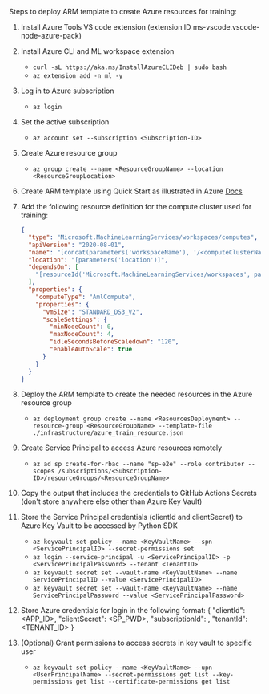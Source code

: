 Steps to deploy ARM template to create Azure resources for training:

1. Install Azure Tools VS code extension (extension ID ms-vscode.vscode-node-azure-pack)
2. Install Azure CLI and ML workspace extension
   - `curl -sL https://aka.ms/InstallAzureCLIDeb | sudo bash`
   - `az extension add -n ml -y`
3. Log in to Azure subscription
   - `az login`
4. Set the active subscription
   - `az account set --subscription <Subscription-ID>`
5. Create Azure resource group
   - `az group create --name <ResourceGroupName> --location <ResourceGroupLocation>`
6. Create ARM template using Quick Start as illustrated in Azure [Docs](https://learn.microsoft.com/en-us/azure/azure-resource-manager/templates/quickstart-create-templates-use-the-portal)
7. Add the following resource definition for the compute cluster used for training:

   ```json
   {
     "type": "Microsoft.MachineLearningServices/workspaces/computes",
     "apiVersion": "2020-08-01",
     "name": "[concat(parameters('workspaceName'), '/<computeClusterName>')]",
     "location": "[parameters('location')]",
     "dependsOn": [
       "[resourceId('Microsoft.MachineLearningServices/workspaces', parameters('workspaceName'))]"
     ],
     "properties": {
       "computeType": "AmlCompute",
       "properties": {
         "vmSize": "STANDARD_DS3_V2",
         "scaleSettings": {
           "minNodeCount": 0,
           "maxNodeCount": 4,
           "idleSecondsBeforeScaledown": "120",
           "enableAutoScale": true
         }
       }
     }
   }
   ```

8. Deploy the ARM template to create the needed resources in the Azure resource group
   - `az deployment group create --name <ResourcesDeployment> --resource-group <ResourceGroupName> --template-file ./infrastructure/azure_train_resource.json`
9. Create Service Principal to access Azure resources remotely
   - `az ad sp create-for-rbac --name "sp-e2e" --role contributor --scopes /subscriptions/<Subscription-ID>/resourceGroups/<ResourceGroupName>`
10. Copy the output that includes the credentials to GitHub Actions Secrets (don't store anywhere else other than Azure Key Vault)
11. Store the Service Principal credentials (clientId and clientSecret) to Azure Key Vault to be accessed by Python SDK
    - `az keyvault set-policy --name <KeyVaultName> --spn <ServicePrincipalID> --secret-permissions set`
    - `az login --service-principal -u <ServicePrincipalID> -p <ServicePrincipalPassword> --tenant <TenantID>`
    - `az keyvault secret set --vault-name <KeyVaultName> --name ServicePrincipalID --value <ServicePrincipalID>`
    - `az keyvault secret set --vault-name <KeyVaultName> --name ServicePrincipalPassword --value <ServicePrincipalPassword>`
12. Store Azure credentials for login in the following format:
    {
    "clientId": <APP_ID>,
    "clientSecret": <SP_PWD>,
    "subscriptionId": <Subscription-ID>,
    "tenantId": <TENANT_ID>
    }
13. (Optional) Grant permissions to access secrets in key vault to specific user
    - `az keyvault set-policy --name <KeyVaultName> --upn <UserPrincipalName> --secret-permissions get list --key-permissions get list --certificate-permissions get list`

